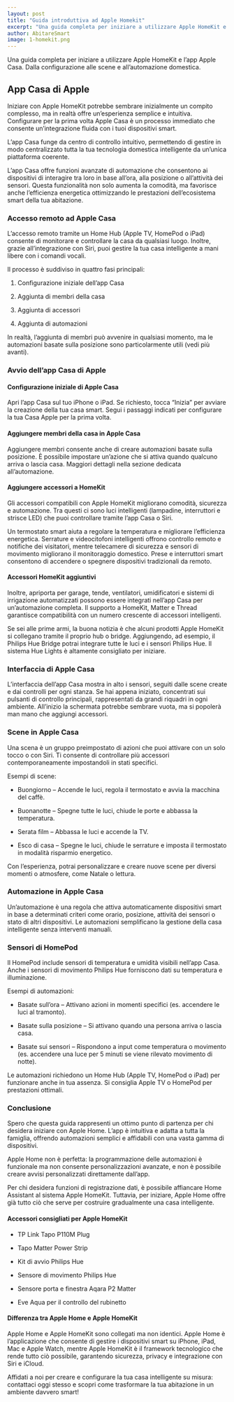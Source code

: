 ```yaml
---
layout: post
title: "Guida introduttiva ad Apple Homekit"
excerpt: "Una guida completa per iniziare a utilizzare Apple HomeKit e l’app Apple Casa. Dalla configurazione alle scene e all’automazione domestica."
author: AbitareSmart
image: 1-homekit.png
---
```


Una guida completa per iniziare a utilizzare Apple HomeKit e l’app Apple Casa. Dalla configurazione alle scene e all’automazione domestica.

## App Casa di Apple

Iniziare con Apple HomeKit potrebbe sembrare inizialmente un compito complesso, ma in realtà offre un’esperienza semplice e intuitiva. Configurare per la prima volta Apple Casa è un processo immediato che consente un’integrazione fluida con i tuoi dispositivi smart.

L’app Casa funge da centro di controllo intuitivo, permettendo di gestire in modo centralizzato tutta la tua tecnologia domestica intelligente da un’unica piattaforma coerente.


L’app Casa offre funzioni avanzate di automazione che consentono ai dispositivi di interagire tra loro in base all’ora, alla posizione o all’attività dei sensori. Questa funzionalità non solo aumenta la comodità, ma favorisce anche l’efficienza energetica ottimizzando le prestazioni dell’ecosistema smart della tua abitazione.

### Accesso remoto ad Apple Casa

L’accesso remoto tramite un Home Hub (Apple TV, HomePod o iPad) consente di monitorare e controllare la casa da qualsiasi luogo. Inoltre, grazie all’integrazione con Siri, puoi gestire la tua casa intelligente a mani libere con i comandi vocali.

Il processo è suddiviso in quattro fasi principali:

1. Configurazione iniziale dell’app Casa

2. Aggiunta di membri della casa

3. Aggiunta di accessori

4. Aggiunta di automazioni

In realtà, l’aggiunta di membri può avvenire in qualsiasi momento, ma le automazioni basate sulla posizione sono particolarmente utili (vedi più avanti).

### Avvio dell’app Casa di Apple

#### Configurazione iniziale di Apple Casa

Apri l’app Casa sul tuo iPhone o iPad. Se richiesto, tocca “Inizia” per avviare la creazione della tua casa smart. Segui i passaggi indicati per configurare la tua Casa Apple per la prima volta.

#### Aggiungere membri della casa in Apple Casa

Aggiungere membri consente anche di creare automazioni basate sulla posizione. È possibile impostare un’azione che si attiva quando qualcuno arriva o lascia casa. Maggiori dettagli nella sezione dedicata all’automazione.

#### Aggiungere accessori a HomeKit

Gli accessori compatibili con Apple HomeKit migliorano comodità, sicurezza e automazione. Tra questi ci sono luci intelligenti (lampadine, interruttori e strisce LED) che puoi controllare tramite l’app Casa o Siri.

Un termostato smart aiuta a regolare la temperatura e migliorare l’efficienza energetica. Serrature e videocitofoni intelligenti offrono controllo remoto e notifiche dei visitatori, mentre telecamere di sicurezza e sensori di movimento migliorano il monitoraggio domestico. Prese e interruttori smart consentono di accendere o spegnere dispositivi tradizionali da remoto.

#### Accessori HomeKit aggiuntivi

Inoltre, apriporta per garage, tende, ventilatori, umidificatori e sistemi di irrigazione automatizzati possono essere integrati nell’app Casa per un’automazione completa. Il supporto a HomeKit, Matter e Thread garantisce compatibilità con un numero crescente di accessori intelligenti.

Se sei alle prime armi, la buona notizia è che alcuni prodotti Apple HomeKit si collegano tramite il proprio hub o bridge. Aggiungendo, ad esempio, il Philips Hue Bridge potrai integrare tutte le luci e i sensori Philips Hue. Il sistema Hue Lights è altamente consigliato per iniziare.

### Interfaccia di Apple Casa

L’interfaccia dell’app Casa mostra in alto i sensori, seguiti dalle scene create e dai controlli per ogni stanza. Se hai appena iniziato, concentrati sui pulsanti di controllo principali, rappresentati da grandi riquadri in ogni ambiente. All’inizio la schermata potrebbe sembrare vuota, ma si popolerà man mano che aggiungi accessori.

### Scene in Apple Casa

Una scena è un gruppo preimpostato di azioni che puoi attivare con un solo tocco o con Siri. Ti consente di controllare più accessori contemporaneamente impostandoli in stati specifici.

Esempi di scene:

- Buongiorno – Accende le luci, regola il termostato e avvia la macchina del caffè.

- Buonanotte – Spegne tutte le luci, chiude le porte e abbassa la temperatura.

- Serata film – Abbassa le luci e accende la TV.

- Esco di casa – Spegne le luci, chiude le serrature e imposta il termostato in modalità risparmio energetico.

Con l’esperienza, potrai personalizzare e creare nuove scene per diversi momenti o atmosfere, come Natale o lettura.

### Automazione in Apple Casa

Un’automazione è una regola che attiva automaticamente dispositivi smart in base a determinati criteri come orario, posizione, attività dei sensori o stato di altri dispositivi. Le automazioni semplificano la gestione della casa intelligente senza interventi manuali.

### Sensori di HomePod

Il HomePod include sensori di temperatura e umidità visibili nell’app Casa. Anche i sensori di movimento Philips Hue forniscono dati su temperatura e illuminazione.

Esempi di automazioni:

- Basate sull’ora – Attivano azioni in momenti specifici (es. accendere le luci al tramonto).

- Basate sulla posizione – Si attivano quando una persona arriva o lascia casa.

- Basate sui sensori – Rispondono a input come temperatura o movimento (es. accendere una luce per 5 minuti se viene rilevato movimento di notte).

Le automazioni richiedono un Home Hub (Apple TV, HomePod o iPad) per funzionare anche in tua assenza. Si consiglia Apple TV o HomePod per prestazioni ottimali.

### Conclusione

Spero che questa guida rappresenti un ottimo punto di partenza per chi desidera iniziare con Apple Home. L’app è intuitiva e adatta a tutta la famiglia, offrendo automazioni semplici e affidabili con una vasta gamma di dispositivi.

Apple Home non è perfetta: la programmazione delle automazioni è funzionale ma non consente personalizzazioni avanzate, e non è possibile creare avvisi personalizzati direttamente dall’app.

Per chi desidera funzioni di registrazione dati, è possibile affiancare Home Assistant al sistema Apple HomeKit. Tuttavia, per iniziare, Apple Home offre già tutto ciò che serve per costruire gradualmente una casa intelligente.

#### Accessori consigliati per Apple HomeKit

- TP Link Tapo P110M Plug

- Tapo Matter Power Strip

- Kit di avvio Philips Hue

- Sensore di movimento Philips Hue

- Sensore porta e finestra Aqara P2 Matter

- Eve Aqua per il controllo del rubinetto

#### Differenza tra Apple Home e Apple HomeKit

Apple Home e Apple HomeKit sono collegati ma non identici. Apple Home è l’applicazione che consente di gestire i dispositivi smart su iPhone, iPad, Mac e Apple Watch, mentre Apple HomeKit è il framework tecnologico che rende tutto ciò possibile, garantendo sicurezza, privacy e integrazione con Siri e iCloud.


Affidati a noi per creare e configurare la tua casa intelligente su misura: contattaci oggi stesso e scopri come trasformare la tua abitazione in un ambiente davvero smart!